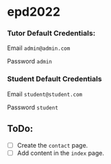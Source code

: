 # epd2022

### Tutor Default Credentials:

Email `admin@admin.com`

Password `admin`

### Student Default Credentials

Email `student@student.com`

Password `student`

## ToDo:

- [ ] Create the `contact` page.
- [ ] Add content in the `index` page.
